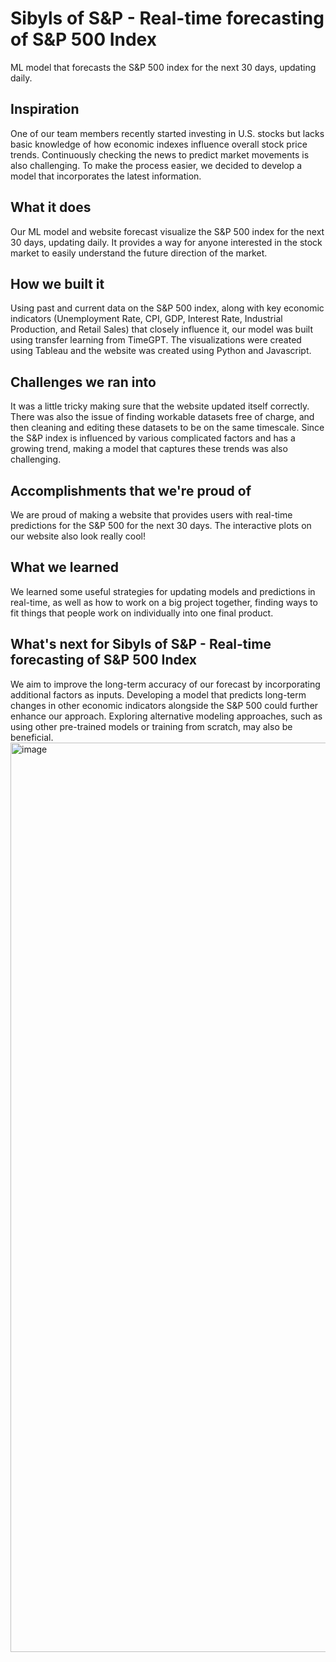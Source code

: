 # Sibyls of S&P - Real-time forecasting of S&P 500 Index 
ML model that forecasts the S&P 500 index for the next 30 days, updating daily.

## Inspiration
One of our team members recently started investing in U.S. stocks but lacks basic knowledge of how economic indexes influence overall stock price trends. Continuously checking the news to predict market movements is also challenging. To make the process easier, we decided to develop a model that incorporates the latest information.

## What it does
Our ML model and website forecast visualize the S&P 500 index for the next 30 days, updating daily. It provides a way for anyone interested in the stock market to easily understand the future direction of the market.
 
## How we built it
Using past and current data on the S&P 500 index, along with key economic indicators (Unemployment Rate, CPI, GDP, Interest Rate, Industrial Production, and Retail Sales) that closely influence it, our model was built using transfer learning from TimeGPT. The visualizations were created using Tableau and the website was created using Python and Javascript.

## Challenges we ran into
It was a little tricky making sure that the website updated itself correctly. There was also the issue of finding workable datasets free of charge, and then cleaning and editing these datasets to be on the same timescale. Since the S&P index is influenced by various complicated factors and has a growing trend, making a model that captures these trends was also challenging. 

## Accomplishments that we're proud of
We are proud of making a website that provides users with real-time predictions for the S&P 500 for the next 30 days. The interactive plots on our website also look really cool!

## What we learned
We learned some useful strategies for updating models and predictions in real-time, as well as how to work on a big project together, finding ways to fit things that people work on individually into one final product. 

## What's next for Sibyls of S&P - Real-time forecasting of S&P 500 Index
We aim to improve the long-term accuracy of our forecast by incorporating additional factors as inputs. Developing a model that predicts long-term changes in other economic indicators alongside the S&P 500 could further enhance our approach. Exploring alternative modeling approaches, such as using other pre-trained models or training from scratch, may also be beneficial.
<img width="1455" alt="image" src="https://github.com/user-attachments/assets/452b8264-df40-4a2b-8210-7abaf7838018" />
